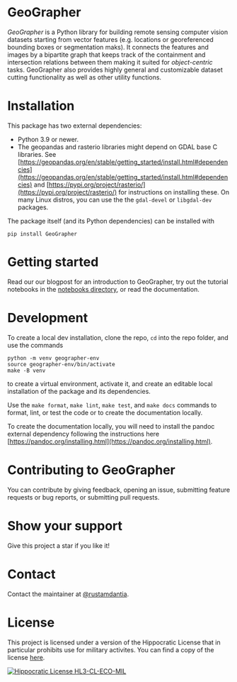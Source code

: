 # GeoGrapher

*GeoGrapher* is a Python library for building remote sensing
computer vision datasets starting from vector features
(e.g. locations or georeferenced bounding boxes or segmentation maks).
It connects the features and images by a bipartite graph that keeps
track of the containment and intersection relations between them making
it suited for *object-centric* tasks. GeoGrapher also provides highly
general and customizable dataset cutting functionality as well as other
utility functions.

# Installation
This package has two external dependencies:
- Python 3.9 or newer.
- The geopandas and rasterio libraries might depend on GDAL base C libraries.
See [https://geopandas.org/en/stable/getting_started/install.html#dependencies](https://geopandas.org/en/stable/getting_started/install.html#dependencies)
and [https://pypi.org/project/rasterio/](https://pypi.org/project/rasterio/)
for instructions on installing these. On many Linux distros, you can use the
the `gdal-devel` or `libgdal-dev` packages.

The package itself (and its Python dependencies) can be installed with

```
pip install GeoGrapher
```

# Getting started
Read our our blogpost for an introduction to GeoGrapher, try out the tutorial
notebooks in the [notebooks directory](https://github.com/dida-do/GeoGrapher/tree/main/notebooks),
or read the documentation.

# Development
To create a local dev installation, clone the repo, `cd` into the repo folder,
and use the commands

```
python -m venv geographer-env
source geographer-env/bin/activate
make -B venv
```

to create a virtual environment, activate it, and create an editable local installation
of the package and its dependencies.

Use the `make format`, `make lint`, `make test`, and `make docs` commands to format,
lint, or test the code or to create the documentation locally.

To create the documentation locally, you will need to install
the pandoc external dependency following the instructions here
[https://pandoc.org/installing.html](https://pandoc.org/installing.html).

# Contributing to GeoGrapher
You can contribute by giving feedback, opening an issue, submitting
feature requests or bug reports, or submitting pull requests.

# Show your support
Give this project a star if you like it!

# Contact
Contact the maintainer at [@rustamdantia](https://github.com/rustamdantia).

# License
This project is licensed under a version of the Hippocratic License that in particular prohibits use for military activites. You can find a copy of the license [here](LICENSE).

[![Hippocratic License HL3-CL-ECO-MIL](https://img.shields.io/static/v1?label=Hippocratic%20License&message=HL3-CL-ECO-MIL&labelColor=5e2751&color=bc8c3d)](https://firstdonoharm.dev/version/3/0/cl-eco-mil.html)
